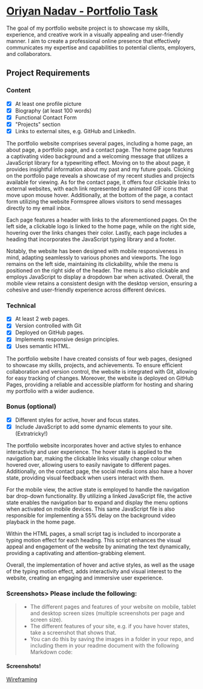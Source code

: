 # [Oriyan Nadav - Portfolio Task](https://oriyannadav.github.io/She_Codes_Portfolio/)

The goal of my portfolio website project is to showcase my skills, experience, and creative work in a visually appealing and user-friendly manner. I aim to create a professional online presence that effectively communicates my expertise and capabilities to potential clients, employers, and collaborators.

## Project Requirements

### Content
- [x] At least one profile picture
- [x] Biography (at least 100 words)
- [x] Functional Contact Form
- [x] "Projects" section
- [x] Links to external sites, e.g. GitHub and LinkedIn.

The portfolio website comprises several pages, including a home page, an about page, a portfolio page, and a contact page. The home page features a captivating video background and a welcoming message that utilizes a JavaScript library for a typewriting effect. Moving on to the about page, it provides insightful information about my past and my future goals. Clicking on the portfolio page reveals a showcase of my recent studies and projects available for viewing. As for the contact page, it offers four clickable links to external websites, with each link represented by animated GIF icons that move upon mouse hover. Additionally, at the bottom of the page, a contact form utilizing the website Formspree allows visitors to send messages directly to my email inbox. 

Each page features a header with links to the aforementioned pages. On the left side, a clickable logo is linked to the home page, while on the right side, hovering over the links changes their color. Lastly, each page includes a heading that incorporates the JavaScript typing library and a footer.

Notably, the website has been designed with mobile responsiveness in mind, adapting seamlessly to various phones and viewports. The logo remains on the left side, maintaining its clickability, while the menu is positioned on the right side of the header. The menu is also clickable and employs JavaScript to display a dropdown bar when activated. Overall, the mobile view retains a consistent design with the desktop version, ensuring a cohesive and user-friendly experience across different devices.


### Technical
- [x] At least 2 web pages.
- [x] Version controlled with Git
- [x] Deployed on GitHub pages.
- [x] Implements responsive design principles.
- [x] Uses semantic HTML.

The portfolio website I have created consists of four web pages, designed to showcase my skills, projects, and achievements. To ensure efficient collaboration and version control, the website is integrated with Git, allowing for easy tracking of changes. Moreover, the website is deployed on GitHub Pages, providing a reliable and accessible platform for hosting and sharing my portfolio with a wider audience.

### Bonus (optional)
- [x] Different styles for active, hover and focus states.
- [x] Include JavaScript to add some dynamic elements to your site. (Extratricky!)

The portfolio website incorporates hover and active styles to enhance interactivity and user experience. The hover state is applied to the navigation bar, making the clickable links visually change colour when hovered over, allowing users to easily navigate to different pages. Additionally, on the contact page, the social media icons also have a hover state, providing visual feedback when users interact with them.

For the mobile view, the active state is employed to handle the navigation bar drop-down functionality. By utilizing a linked JavaScript file, the active state enables the navigation bar to expand and display the menu options when activated on mobile devices. This same JavaScript file is also responsible for implementing a 55% delay on the background video playback in the home page.

Within the HTML pages, a small script tag is included to incorporate a typing motion effect for each heading. This script enhances the visual appeal and engagement of the website by animating the text dynamically, providing a captivating and attention-grabbing element.

Overall, the implementation of hover and active styles, as well as the usage of the typing motion effect, adds interactivity and visual interest to the website, creating an engaging and immersive user experience.

### Screenshots> Please include the following:
> - The different pages and features of your website on mobile, tablet and desktop screen sizes (multiple screenshots per page and screen size).
> - The different features of your site, e.g. if you have hover states, take a screenshot that shows that.
> - You can do this by saving the images in a folder in your repo, and including them in your readme document with the following Markdown code:

#### Screenshots!
[Wireframing](screenshots/Wireframe-Portfolio.png)
